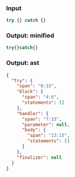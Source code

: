 ### Input
```js
try {} catch {}
```

### Output: minified
```js
try{}catch{}
```

### Output: ast
```json
{
  "Try": {
    "span": "0:15",
    "block": {
      "span": "4:6",
      "statements": []
    },
    "handler": {
      "span": "7:15",
      "parameter": null,
      "body": {
        "span": "13:15",
        "statements": []
      }
    },
    "finalizer": null
  }
}
```
